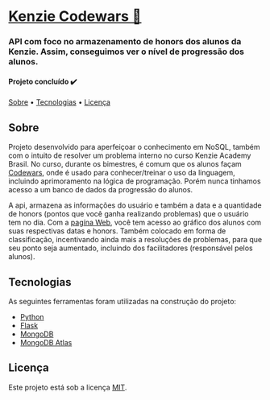 # [Kenzie Codewars 👾](https://codewars-kenzie-xi.vercel.app/dashboard)

### API com foco no armazenamento de honors dos alunos da Kenzie. Assim, conseguimos ver o nível de progressão dos alunos.

#### Projeto concluído ✔️

[Sobre](#sobre) • [Tecnologias](#tecnologias) • [Licença](#licença)

## Sobre

Projeto desenvolvido para aperfeiçoar o conhecimento em NoSQL, também com o intuito de resolver um problema interno no curso Kenzie Academy Brasil. No curso, durante os bimestres, é comum que os alunos façam [Codewars](https://www.codewars.com/), onde é usado para conhecer/treinar o uso da linguagem, incluindo aprimoramento na lógica de programação. Porém nunca tinhamos acesso a um banco de dados da progressão do alunos. 

A api, armazena as informações do usuário e também a data e a quantidade de honors (pontos que você ganha realizando problemas) que o usuário tem no dia. Com a [pagína Web](https://kenzie-codewars.vercel.app), você tem acesso ao gráfico dos alunos com suas respectivas datas e honors. Também colocado em forma de classificação, incentivando ainda mais a resoluções de problemas, para que seu ponto seja aumentado, incluindo dos facilitadores (responsável pelos alunos).


## Tecnologias

As seguintes ferramentas foram utilizadas na construção do projeto:

- [Python](https://docs.python.org/3/)
- [Flask](https://flask.palletsprojects.com/en/2.1.x/)
- [MongoDB](https://www.mongodb.com/)
- [MongoDB Atlas](https://www.mongodb.com/atlas)


## Licença

Este projeto está sob a licença [MIT](https://choosealicense.com/licenses/mit/).
